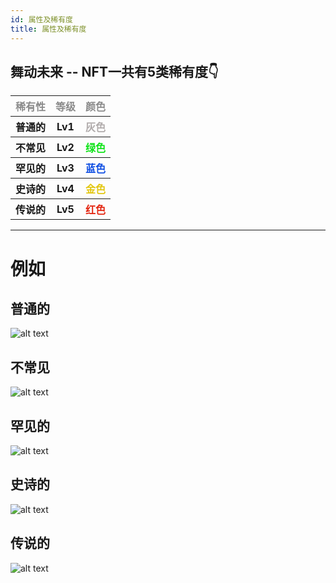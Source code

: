```yaml
---
id: 属性及稀有度
title: 属性及稀有度
---
```


## 舞动未来 -- NFT一共有5类稀有度👇

<table>
<tr>
<th><font color="#8a8a8a">稀有性</font></th>
<th><font color="#8a8a8a">等级</font></th>
<th><font color="#8a8a8a">颜色</font></th>
</tr>

<tr>
<th>普通的</th>
<th>Lv1</th>
<th><font color="#B0ABAB">灰色</font></th>
</tr>

<tr>
<th>不常见</th>
<th>Lv2</th>
<th><font color="#10e31a">绿色</font></th>
</tr>

<tr>
<th>罕见的</th>
<th>Lv3</th>
<th><font color="#104fe3">蓝色</font></th>
</tr>

<tr>
<th>史诗的</th>
<th>Lv4</th>
<th><font color="#e3c710">金色</font></th>
</tr>

<tr>
<th>传说的</th>
<th>Lv5</th>
<th><font color="#e32510">红色</font></th>
</tr>

</table>

---

# 例如

## 普通的 
![alt text](https://storage.googleapis.com/wcu-73ed75f5-c5922c8c/wuchuweilai/1-a515fe0b.png)


## 不常见

![alt text](https://storage.googleapis.com/wcu-73ed75f5-c5922c8c/wuchuweilai/2-f18d83be.png)

## 罕见的

![alt text](https://storage.googleapis.com/wcu-73ed75f5-c5922c8c/wuchuweilai/3-7526534c.png)

## 史诗的

![alt text](https://storage.googleapis.com/wcu-73ed75f5-c5922c8c/wuchuweilai/4-48c77ea5.png)

## 传说的

![alt text](https://storage.googleapis.com/wcu-73ed75f5-c5922c8c/wuchuweilai/5-3734c2be.png)
